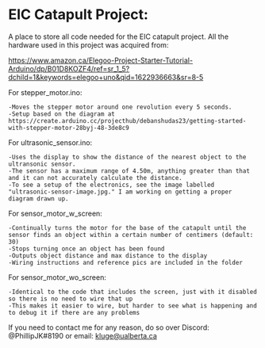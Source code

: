 # EIC Catapult Project:
A place to store all code needed for the EIC catapult project.
All the hardware used in this project was acquired from:

https://www.amazon.ca/Elegoo-Project-Starter-Tutorial-Arduino/dp/B01D8KOZF4/ref=sr_1_5?dchild=1&keywords=elegoo+uno&qid=1622936663&sr=8-5

For stepper_motor.ino:

    -Moves the stepper motor around one revolution every 5 seconds.
    -Setup based on the diagram at https://create.arduino.cc/projecthub/debanshudas23/getting-started-with-stepper-motor-28byj-48-3de8c9

For ultrasonic_sensor.ino:

    -Uses the display to show the distance of the nearest object to the ultransonic sensor.
    -The sensor has a maximum range of 4.50m, anything greater than that and it can not accurately calculate the distance.
    -To see a setup of the electronics, see the image labelled "ultrasonic-sensor-image.jpg." I am working on getting a proper diagram drawn up.

For sensor_motor_w_screen:

	-Continually turns the motor for the base of the catapult until the sensor finds an object within a certain number of centimers (default: 30)
	-Stops turning once an object has been found
	-Outputs object distance and max distance to the display
	-Wiring instructions and reference pics are included in the folder

For sensor_motor_wo_screen:

	-Identical to the code that includes the screen, just with it disabled so there is no need to wire that up
	-This makes it easier to wire, but harder to see what is happening and to debug it if there are any problems

If you need to contact me for any reason, do so over Discord: @PhillipJK#8190 or email: kluge@ualberta.ca
